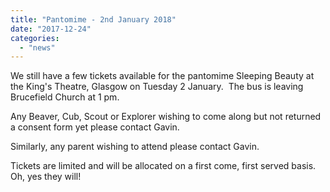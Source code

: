 ```yaml
---
title: "Pantomime - 2nd January 2018"
date: "2017-12-24"
categories: 
  - "news"
---
```


We still have a few tickets available for the pantomime Sleeping Beauty at the King's Theatre, Glasgow on Tuesday 2 January.  The bus is leaving Brucefield Church at 1 pm.

Any Beaver, Cub, Scout or Explorer wishing to come along but not returned a consent form yet please contact Gavin.

Similarly, any parent wishing to attend please contact Gavin.

Tickets are limited and will be allocated on a first come, first served basis.  Oh, yes they will!


